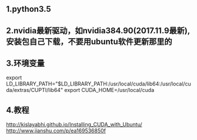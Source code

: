 #
## 1.python3.5
## 2.nvidia最新驱动，如nvidia384.90(2017.11.9最新), 安装包自己下载，不要用ubuntu软件更新那里的
## 3.环境变量
export LD_LIBRARY_PATH="$LD_LIBRARY_PATH:/usr/local/cuda/lib64:/usr/local/cuda/extras/CUPTI/lib64"
export CUDA_HOME=/usr/local/cuda
## 4.教程
http://kislayabhi.github.io/Installing_CUDA_with_Ubuntu/
http://www.jianshu.com/p/ea169536850f
